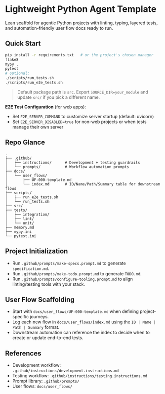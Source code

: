 # Lightweight Python Agent Template
Lean scaffold for agentic Python projects with linting, typing, layered tests, and automation-friendly user flow docs ready to run.

## Quick Start
```bash
pip install -r requirements.txt   # or the project's chosen manager
flake8
mypy .
pytest
# optional:
./scripts/run_tests.sh
./scripts/run_e2e_tests.sh
```

> Default package path is `src`. Export `SOURCE_DIR=your_module` and update `src/` if you pick a different name.

**E2E Test Configuration** (for web apps):
- Set `E2E_SERVER_COMMAND` to customize server startup (default: uvicorn)
- Set `E2E_SERVER_DISABLED=true` for non-web projects or when tests manage their own server

## Repo Glance
```
.
├── .github/
│   ├── instructions/      # Development + testing guardrails
│   └── prompts/           # Workflow automation prompts
├── docs/
│   └── user_flows/
│       ├── UF-000-template.md
│       └── index.md       # ID/Name/Path/Summary table for downstream flows
├── scripts/
│   ├── run_e2e_tests.sh
│   └── run_tests.sh
├── src/
├── tests/
│   ├── integration/
│   ├── lint/
│   └── unit/
├── memory.md
├── mypy.ini
└── pytest.ini
```

## Project Initialization
- Run `.github/prompts/make-specs.prompt.md` to generate `specification.md`.
- Run `.github/prompts/make-todo.prompt.md` to generate `TODO.md`.
- Run `.github/prompts/configure-tooling.prompt.md` to align linting/testing tools with your stack.

## User Flow Scaffolding
- Start with `docs/user_flows/UF-000-template.md` when defining project-specific journeys.
- Log each new flow in `docs/user_flows/index.md` using the `ID | Name | Path | Summary` format.
- Downstream automation can reference the index to decide when to create or update end-to-end tests.

## References
- Development workflow: `.github/instructions/development.instructions.md`
- Testing workflow: `.github/instructions/testing.instructions.md`
- Prompt library: `.github/prompts/`
- User flows: `docs/user_flows/`